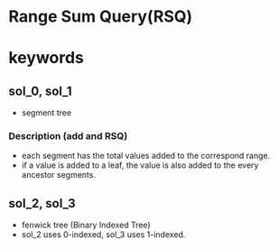 # Range Sum Query(RSQ)



# keywords 

## sol_0, sol_1
- segment tree

### Description (add and RSQ)
- each segment has the total values added to the correspond range. 
- if a value is added to a leaf, the value is also added to the every ancestor segments. 



## sol_2, sol_3
- fenwick tree (Binary Indexed Tree)
- sol_2 uses 0-indexed, sol_3 uses 1-indexed.